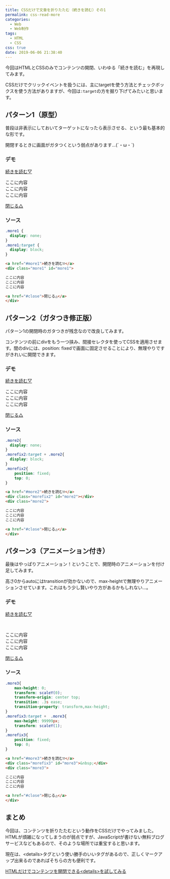 ```yaml
---
title: CSSだけで文章を折りたたむ（続きを読む）その1
permalink: css-read-more
categories:
  - Web
  - Web制作
tags:
  - HTML
  - CSS
css: true
date: 2019-06-06 21:38:40
---
```


今回はHTMLとCSSのみでコンテンツの開閉、いわゆる「続きを読む」を再現してみます。

CSSだけでクリックイベントを扱うには、主にtargetを使う方法とチェックボックスを使う方法がありますが、今回は`:target`の方を掘り下げてみたいと思います。



## パターン1（原型）

普段は非表示にしておいてターゲットになったら表示させる、という最も基本的な形です。

開閉するときに画面がガタつくという弱点があります...(´・ω・\`)


### デモ

<a href="#more1">続きを読む▽</a>
<div class="more1" id="more1">

ここに内容<br>
ここに内容<br>
ここに内容<br>

<a href="#close">閉じる△</a>
</div>


### ソース

```css
.more1 {
  display: none;
}
.more1:target {
  display: block;
}
```

```html
<a href="#more1">続きを読む▽</a>
<div class="more1" id="more1">

ここに内容
ここに内容
ここに内容

<a href="#close">閉じる△</a>
</div>
```


## パターン2（ガタつき修正版）

パターン1の開閉時のガタつきが残念なので改良してみます。

コンテンツの前にdivをもう一つ挟み、間接セレクタを使ってCSSを適用させます。間のdivには、position: fixedで画面に固定させることにより、無理やりですがきれいに開閉できます。

### デモ

<a href="#more2">続きを読む▽</a>
<div class="morefix2" id="more2"></div>
<div class="more2">

ここに内容<br>
ここに内容<br>
ここに内容<br>

<a href="#close">閉じる△</a>
</div>


### ソース

```css
.more2{
  display: none;
}
.morefix2:target + .more2{
  display: block;
}
.morefix2{
    position: fixed;
    top: 0;
}
```

```html
<a href="#more2">続きを読む▽</a>
<div class="morefix2" id="more2"></div>
<div class="more2">

ここに内容
ここに内容
ここに内容

<a href="#close">閉じる△</a>
</div>
```


## パターン3（アニメーション付き）

最後はやっぱりアニメーション！ということで、開閉時のアニメーションを付け足してみます。

高さ0からautoにはtransitionが効かないので、max-heightで無理やりアニメーションさせています。これはもう少し賢いやり方があるかもしれない...。

### デモ

<a href="#more3">続きを読む▽</a>
<div class="morefix3" id="more3">&nbsp;</div>
<div class="more3">

ここに内容<br>
ここに内容<br>
ここに内容<br>

<a href="#close">閉じる△</a>
</div>

### ソース

```css
.more3{
    max-height: 0;
    transform: scaleY(0);
    transform-origin: center top;
    transition: .3s ease;
    transition-property: transform,max-height;
}
.morefix3:target +  .more3{
    max-height: 99999px;
    transform: scaleY(1);
}
.morefix3{
    position: fixed;
    top: 0;
}
```

```html
<a href="#more3">続きを読む▽</a>
<div class="morefix3" id="more3">&nbsp;</div>
<div class="more3">

ここに内容
ここに内容
ここに内容

<a href="#close">閉じる△</a>
</div>
```


## まとめ

今回は、コンテンツを折りたたむという動作をCSSだけでやってみました。HTMLが煩雑になってしまうのが弱点ですが、JavaScriptが書けない無料ブログサービスなどもあるので、そのような場所では重宝すると思います。

現在は、&lt;details&gt;タグという使い勝手のいいタグがあるので、正しくマークアップ出来るのであればそちらの方も便利です。

[HTMLだけでコンテンツを開閉できる&lt;details&gt;を試してみる](/post/html-details/)
